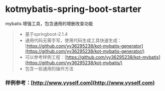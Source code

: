 # kotmybatis-spring-boot-starter
mybatis 增强工具，包含通用的增删改查功能

> - 基于springboot-2.1.4  
> - 通用代码无需手写，使用代码生成工具快速生成：[https://github.com/yy36295238/kot-mybatis-generator](https://github.com/yy36295238/kot-mybatis-generator/)  
> - 可以参考样例工程：[https://github.com/yy36295238/kot-mybatis](https://github.com/yy36295238/kot-mybatis/)
> - 包含一些通用的操作方法

### 样例参考：[http://www.yyself.com](http://www.yyself.com)
